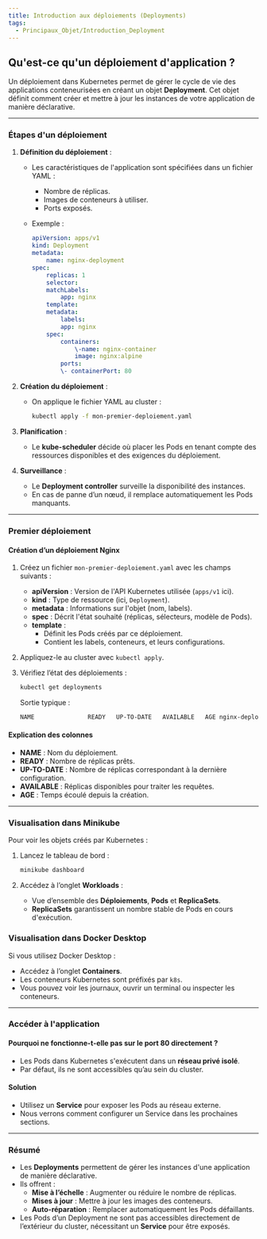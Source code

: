 ```yaml
---
title: Introduction aux déploiements (Deployments)
tags:
  - Principaux_Objet/Introduction_Deployment
---
```


## **Qu'est-ce qu'un déploiement d'application ?**

Un déploiement dans Kubernetes permet de gérer le cycle de vie des applications conteneurisées en créant un objet **Deployment**. Cet objet définit comment créer et mettre à jour les instances de votre application de manière déclarative.

---

### **Étapes d'un déploiement**

1. **Définition du déploiement** :
    - Les caractéristiques de l'application sont spécifiées dans un fichier YAML :
        - Nombre de réplicas.
        - Images de conteneurs à utiliser.
        - Ports exposés.
    - Exemple :

        ```yaml
        apiVersion: apps/v1
        kind: Deployment
        metadata:
            name: nginx-deployment
        spec:
            replicas: 1
            selector:
            matchLabels:
                app: nginx
            template:
            metadata:
                labels:
                app: nginx
            spec:
                containers:
                    \-name: nginx-container
                    image: nginx:alpine
                ports:
                \- containerPort: 80
        ```

2. **Création du déploiement** :
    - On applique le fichier YAML au cluster :

        ```bash
        kubectl apply -f mon-premier-deploiement.yaml
        ```

3. **Planification** :
    - Le **kube-scheduler** décide où placer les Pods en tenant compte des ressources disponibles et des exigences du déploiement.
4. **Surveillance** :
    - Le **Deployment controller** surveille la disponibilité des instances.
    - En cas de panne d’un nœud, il remplace automatiquement les Pods manquants.

---

### **Premier déploiement**

#### Création d’un déploiement Nginx

1. Créez un fichier `mon-premier-deploiement.yaml` avec les champs suivants :
    - **apiVersion** : Version de l'API Kubernetes utilisée (`apps/v1` ici).
    - **kind** : Type de ressource (ici, `Deployment`).
    - **metadata** : Informations sur l'objet (nom, labels).
    - **spec** : Décrit l'état souhaité (réplicas, sélecteurs, modèle de Pods).
    - **template** :
        - Définit les Pods créés par ce déploiement.
        - Contient les labels, conteneurs, et leurs configurations.
2. Appliquez-le au cluster avec `kubectl apply`.
3. Vérifiez l’état des déploiements :

    ```bash
    kubectl get deployments
    ```

    Sortie typique :

    ```bash
    NAME               READY   UP-TO-DATE   AVAILABLE   AGE nginx-deployment   1/1     1            1           13s
    ```

#### Explication des colonnes

- **NAME** : Nom du déploiement.
- **READY** : Nombre de réplicas prêts.
- **UP-TO-DATE** : Nombre de réplicas correspondant à la dernière configuration.
- **AVAILABLE** : Réplicas disponibles pour traiter les requêtes.
- **AGE** : Temps écoulé depuis la création.

---

### **Visualisation dans Minikube**

Pour voir les objets créés par Kubernetes :

1. Lancez le tableau de bord :

    ```bash
    minikube dashboard
    ```

2. Accédez à l’onglet **Workloads** :
    - Vue d’ensemble des **Déploiements**, **Pods** et **ReplicaSets**.
    - **ReplicaSets** garantissent un nombre stable de Pods en cours d'exécution.

### **Visualisation dans Docker Desktop**

Si vous utilisez Docker Desktop :

- Accédez à l’onglet **Containers**.
- Les conteneurs Kubernetes sont préfixés par `k8s`.
- Vous pouvez voir les journaux, ouvrir un terminal ou inspecter les conteneurs.

---

### **Accéder à l'application**

#### Pourquoi ne fonctionne-t-elle pas sur le port 80 directement ?

- Les Pods dans Kubernetes s'exécutent dans un **réseau privé isolé**.
- Par défaut, ils ne sont accessibles qu’au sein du cluster.

#### Solution

- Utilisez un **Service** pour exposer les Pods au réseau externe.
- Nous verrons comment configurer un Service dans les prochaines sections.

---

### **Résumé**

- Les **Deployments** permettent de gérer les instances d'une application de manière déclarative.
- Ils offrent :
  - **Mise à l’échelle** : Augmenter ou réduire le nombre de réplicas.
  - **Mises à jour** : Mettre à jour les images des conteneurs.
  - **Auto-réparation** : Remplacer automatiquement les Pods défaillants.
- Les Pods d’un Deployment ne sont pas accessibles directement de l’extérieur du cluster, nécessitant un **Service** pour être exposés.
